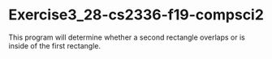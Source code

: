 # Exercise3_28-cs2336-f19-compsci2
This program will determine whether a second rectangle overlaps or is inside of the first rectangle.
